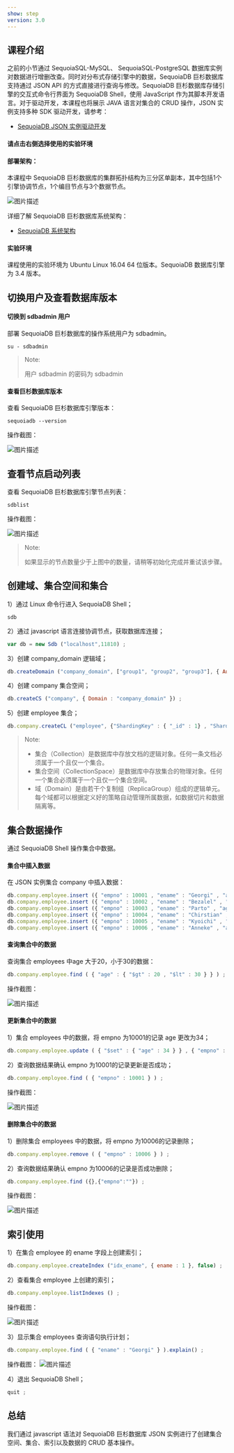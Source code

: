 ```yaml
---
show: step
version: 3.0 
---
```


## 课程介绍

之前的小节通过 SequoiaSQL-MySQL、 SequoiaSQL-PostgreSQL 数据库实例对数据进行增删改查。同时对分布式存储引擎中的数据，SequoiaDB 巨杉数据库支持通过 JSON API 的方式直接进行查询与修改。SequoiaDB 巨杉数据库存储引擎的交互式命令行界面为 SequoiaDB Shell，使用 JavaScript 作为其脚本开发语言。对于驱动开发，本课程也将展示 JAVA 语言对集合的 CRUD 操作，JSON 实例支持多种 SDK 驱动开发，请参考：
* [SequoiaDB JSON 实例驱动开发](http://doc.sequoiadb.com/cn/sequoiadb-cat_id-1519649201-edition_id-0)


#### 请点击右侧选择使用的实验环境

#### 部署架构：
本课程中 SequoiaDB 巨杉数据库的集群拓扑结构为三分区单副本，其中包括1个引擎协调节点，1个编目节点与3个数据节点。

![图片描述](https://doc.shiyanlou.com/courses/1543/1207281/dd11cb78ba9732f36f58883df952282a)

详细了解 SequoiaDB 巨杉数据库系统架构：
* [SequoiaDB 系统架构](http://doc.sequoiadb.com/cn/sequoiadb-cat_id-1519649201-edition_id-0)

#### 实验环境
课程使用的实验环境为 Ubuntu Linux 16.04 64 位版本。SequoiaDB 数据库引擎为 3.4 版本。

## 切换用户及查看数据库版本

#### 切换到 sdbadmin 用户

部署 SequoiaDB 巨杉数据库的操作系统用户为 sdbadmin。

```shell
su - sdbadmin
```
>Note:
>
>用户 sdbadmin 的密码为 sdbadmin

#### 查看巨杉数据库版本

查看 SequoiaDB 巨杉数据库引擎版本：

```shell
sequoiadb --version
```

操作截图：

![图片描述](https://doc.shiyanlou.com/courses/1543/1207281/1d1b4057ef81bc03b825926d3071183a)

## 查看节点启动列表

查看 SequoiaDB 巨杉数据库引擎节点列表：

```shell
sdblist 
```

操作截图：

![图片描述](https://doc.shiyanlou.com/courses/1543/1207281/3ebdc835c21b5685d858918d25a9f372)

>Note:
>
>如果显示的节点数量少于上图中的数量，请稍等初始化完成并重试该步骤。

## 创建域、集合空间和集合

1）通过 Linux 命令行进入 SequoiaDB Shell；

```shell
sdb
```

2）通过 javascript 语言连接协调节点，获取数据库连接；

```javascript
var db = new Sdb ("localhost",11810) ;
```

3）创建 company_domain 逻辑域；

```javascript
db.createDomain ("company_domain", ["group1", "group2", "group3"], { AutoSplit : true }) ;
```

4）创建 company 集合空间；

```javascript
db.createCS ("company", { Domain : "company_domain" }) ;
```

5）创建 employee 集合；

```javascript
db.company.createCL ("employee", {"ShardingKey" : { "_id" : 1} , "ShardingType" : "hash" , "ReplSize" : -1 , "Compressed" : true , "CompressionType" : "lzw" , "AutoSplit" : true , "EnsureShardingIndex" : false }) ;
```


>Note:
>
> - 集合（Collection）是数据库中存放文档的逻辑对象。任何一条文档必须属于一个且仅一个集合。
> - 集合空间（CollectionSpace）是数据库中存放集合的物理对象。任何一个集合必须属于一个且仅一个集合空间。
> - 域（Domain）是由若干个复制组（ReplicaGroup）组成的逻辑单元。每个域都可以根据定义好的策略自动管理所属数据，如数据切片和数据隔离等。
>


## 集合数据操作
通过 SequoiaDB Shell 操作集合中数据。

#### 集合中插入数据
在 JSON 实例集合 company 中插入数据：
```javascript
db.company.employee.insert ({ "empno" : 10001 , "ename" : "Georgi" , "age" : 48 }) ;
db.company.employee.insert ({ "empno" : 10002 , "ename" : "Bezalel" , "age" : 21 }) ;
db.company.employee.insert ({ "empno" : 10003 , "ename" : "Parto" , "age" : 33 }) ;
db.company.employee.insert ({ "empno" : 10004 , "ename" : "Chirstian" , "age" : 40 }) ;
db.company.employee.insert ({ "empno" : 10005 , "ename" : "Kyoichi" , "age" : 23 }) ;
db.company.employee.insert ({ "empno" : 10006 , "ename" : "Anneke" , "age" : 19 }) ;
```

#### 查询集合中的数据
查询集合 employees 中age 大于20，小于30的数据：
```javascript
db.company.employee.find ( { "age" : { "$gt" : 20 , "$lt" : 30 } } ) ;
```

操作截图：

![图片描述](https://doc.shiyanlou.com/courses/1543/1207281/95b0770b9305772d6c795fe29a0b02d6)

#### 更新集合中的数据
1）集合 employees 中的数据，将 empno 为10001的记录 age 更改为34；

```javascript
db.company.employee.update ( { "$set" : { "age" : 34 } } , { "empno" : 10001 }) ;
```

2）查询数据结果确认 empno 为10001的记录更新是否成功；

```javascript
db.company.employee.find ( { "empno" : 10001 } ) ;
```

操作截图：

![图片描述](https://doc.shiyanlou.com/courses/1543/1207281/39b91f46f3ce79d27b342f224e4a8535)

#### 删除集合中的数据
1）删除集合 employees 中的数据，将 empno 为10006的记录删除；

```javascript
db.company.employee.remove ( { "empno" : 10006 } ) ;
```

2）查询数据结果确认 empno 为10006的记录是否成功删除；

```javascript
db.company.employee.find ({},{"empno":""}) ;
```

操作截图：

![图片描述](https://doc.shiyanlou.com/courses/1543/1207281/b7d47eedfcfbf827afc606f55af5565e)


## 索引使用
1）在集合 employee 的 ename 字段上创建索引；
```javascript
db.company.employee.createIndex ("idx_ename", { ename : 1 }, false) ;
```

2）查看集合 employee 上创建的索引；
```javascript
db.company.employee.listIndexes () ;
```

操作截图：

![图片描述](https://doc.shiyanlou.com/courses/1543/1207281/668e701adf5c780653096b32391a9f4c)

3）显示集合 employees 查询语句执行计划；

```javascript
db.company.employee.find ( { "ename" : "Georgi" } ).explain() ;
```

操作截图：
![图片描述](https://doc.shiyanlou.com/courses/1543/1207281/0afc05df8deddc2ac5b285768c0b372e)

4）退出 SequoiaDB Shell；

```javascript
quit ;
```

## 总结

我们通过 javascript 语法对 SequoiaDB 巨杉数据库 JSON 实例进行了创建集合空间、集合、索引以及数据的 CRUD 基本操作。

